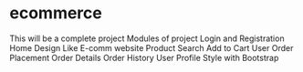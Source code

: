 # ecommerce
This will be a complete project  Modules of 
project Login and Registration 
Home 
Design Like E-comm website 
Product Search 
Add to Cart 
User Order 
Placement Order 
Details Order 
History 
User Profile 
Style with Bootstrap
